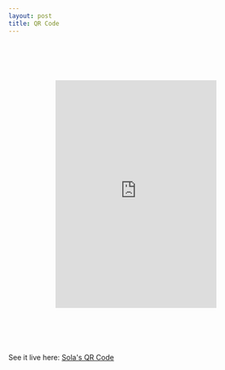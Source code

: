 ```yaml
---
layout: post
title: QR Code
---
```


<figure><iframe src="https://sola-fairy.github.io/qr-code/" title="QR Code" width="100%" height="600px" style="border:none;-webkit-transform: scale(0.75);-moz-transform-scale(0.5);"></iframe></figure>
<figcaption>See it live here: <a href="https://sola-fairy.github.io/qr-code/" target="new">Sola's QR Code</a></figcaption>